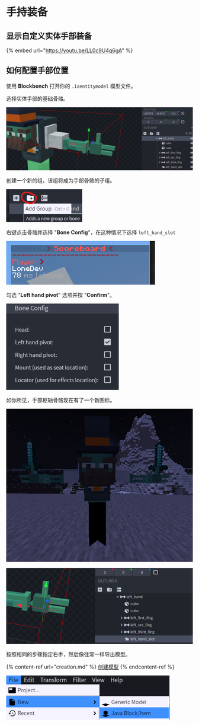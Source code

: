 # 手持装备

## 显示自定义实体手部装备

{% embed url="https://youtu.be/LL0c9U4q6gA" %}

## 如何配置手部位置

使用 **Blockbench** 打开你的 `.iaentitymodel` 模型文件。

选择实体手部的基础骨骼。

![](<../../../../.gitbook/assets/image (47) (1).png>)

创建一个新的组，该组将成为手部骨骼的子组。

![](<../../../../.gitbook/assets/image (70) (1).png>)

右键点击骨骼并选择 "**Bone Config**"，在这种情况下选择 `left_hand_slot`

![](<../../../../.gitbook/assets/image (65).png>)

勾选 "**Left hand pivot**" 选项并按 "**Confirm**"。

![](<../../../../.gitbook/assets/image (61) (1).png>)

如你所见，手部枢轴骨骼现在有了一个新图标。

![](<../../../../.gitbook/assets/image (97).png>)

![](<../../../../.gitbook/assets/image (96) (1) (1).png>)

按照相同的步骤指定右手，然后像往常一样导出模型。

{% content-ref url="creation.md" %}
[创建模型](creation.md)
{% endcontent-ref %}

![](<../../../../.gitbook/assets/image (41).png>)

